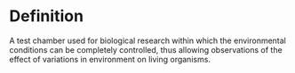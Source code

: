 # Definition

A test chamber used for biological research within which the
environmental conditions can be completely controlled, thus allowing
observations of the effect of variations in environment on living
organisms.
